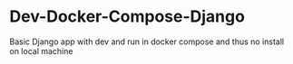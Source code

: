 # Dev-Docker-Compose-Django
Basic Django app with dev and run in docker compose and thus no install on local machine
